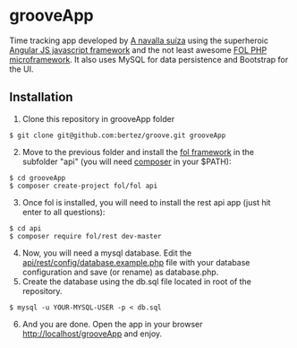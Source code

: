 grooveApp
=========

Time tracking app developed by [A navalla suíza](http://idc.anavallasuiza.com/) using the superheroic [Angular JS javascript framework](http://angularjs.org/) and the not least awesome [FOL PHP microframework](https://github.com/oscarotero/fol). It also uses MySQL for data persistence and Bootstrap for the UI.


Installation
------------

1. Clone this repository in grooveApp folder

  ```
  $ git clone git@github.com:bertez/groove.git grooveApp
  ```

2. Move to the previous folder and install the [fol framework](https://github.com/oscarotero/fol) in the subfolder "api" (you will need [composer](http://getcomposer.org/) in your $PATH):

  ```
  $ cd grooveApp
  $ composer create-project fol/fol api
  ```

3. Once fol is installed, you will need to install the rest api app (just hit enter to all questions):

  ```
  $ cd api
  $ composer require fol/rest dev-master
  ```

4. Now, you will need a mysql database. Edit the [api/rest/config/database.example.php](https://github.com/oscarotero/fol-app-rest/blob/master/config/database.example.php) file with your database configuration and save (or rename) as database.php.
5. Create the database using the db.sql file located in root of the repository.

  ```
  $ mysql -u YOUR-MYSQL-USER -p < db.sql
  ```

6. And you are done. Open the app in your browser [http://localhost/grooveApp](http://localhost/grooveApp) and enjoy.
